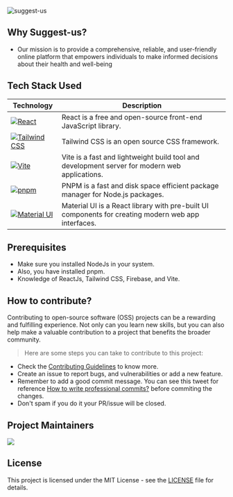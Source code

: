 ![suggest-us](https://github.com/priyankarpal/ProjectsHut/assets/88102392/526be321-d56b-4f25-972f-6599516fb802)

## Why Suggest-us?

- Our mission is to provide a comprehensive, reliable, and user-friendly online platform that empowers individuals to make informed decisions about their health and well-being

## Tech Stack Used

| Technology                                                                                                                                           | Description                                                                                         |
| ---------------------------------------------------------------------------------------------------------------------------------------------------- | --------------------------------------------------------------------------------------------------- |
| [![React](https://img.shields.io/badge/-React-blue?style=flat-square&logo=react&logoColor=white)](https://reactjs.org/)                              | React is a free and open-source front-end JavaScript library.                                       |
| [![Tailwind CSS](https://img.shields.io/badge/-Tailwind%20CSS-38B2AC?style=flat-square&logo=tailwind-css&logoColor=white)](https://tailwindcss.com/) | Tailwind CSS is an open source CSS framework.                                                       |
| [![Vite](https://img.shields.io/static/v1?style=for-the-badge&message=Vite&color=646CFF&logo=Vite&logoColor=FFFFFF&label=)](https://vitejs.dev/)     | Vite is a fast and lightweight build tool and development server for modern web applications.       |
| [![pnpm](https://img.shields.io/static/v1?style=for-the-badge&message=pnpm&color=222222&logo=pnpm&logoColor=F69220&label=)](https://pnpm.io/)        | PNPM is a fast and disk space efficient package manager for Node.js packages.                       |
| [![Material UI](https://img.shields.io/badge/-Material_UI-0081CB?logo=Material-UI&logoColor=white&style=for-the-badge)](https://mui.com/)            | Material UI is a React library with pre-built UI components for creating modern web app interfaces. |

## Prerequisites

- Make sure you installed NodeJs in your system.
- Also, you have installed pnpm.
- Knowledge of ReactJs, Tailwind CSS, Firebase, and Vite.

## How to contribute?

Contributing to open-source software (OSS) projects can be a rewarding and fulfilling experience. Not only can you learn new skills, but you can also help make a valuable contribution to a project that benefits the broader community.

> Here are some steps you can take to contribute to this project:

- Check the [Contributing Guidelines](/CONTRIBUTING.md) to know more.
- Create an issue to report bugs, and vulnerabilities or add a new feature.
- Remember to add a good commit message. You can see this tweet for reference [How to write professional commits?](https://twitter.com/Priyankarpal/status/1638403157863673859) before commiting the changes.
- Don't spam if you do it your PR/issue will be closed.

## Project Maintainers

<a href="https://github.com/SuggestUs/web-ui/graphs/contributors">
  <img src="https://contrib.rocks/image?repo=SuggestUs/web-ui" />
</a>

## License

This project is licensed under the MIT License - see the [LICENSE](LICENSE) file for details.

